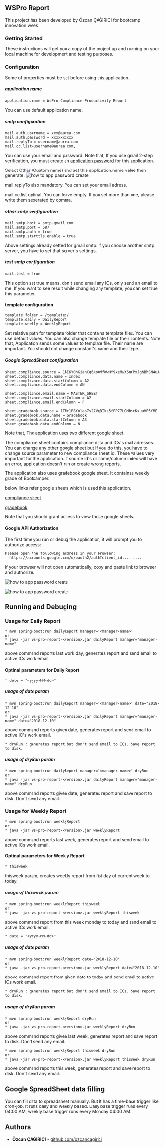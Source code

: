 ## WSPro Report

This project has been developed by Özcan ÇAĞIRICI for bootcamp innovation week

### Getting Started

These instructions will get you a copy of the project up and running on your local machine 
for development and testing purposes. 

### Configuration
Some of properties must be set before using this application.
##### application name
```
application.name = WsPro Compliance-Productivity Report
```
You can use default application name.


##### smtp configuration
```
mail.auth.username = xxx@aurea.com
mail.auth.password = xxxxxxxxxx
mail.replyTo = username@aurea.com
mail.cc.list=username@aurea.com,
```
You can use your email and password. Note that, If you use gmail 2-step verification, 
you must create an [application password](https://myaccount.google.com/apppasswords) 
for this application.

Select Other (Custom name) and set this application.name value then generate.
![how to app password create](images/gmailAppPassword.png)

mail.replyTo also mandatory. You can set your email adress.

mail.cc.list optinal. You can leave empty. If you set more than one, please write
them seperated by comma.

##### other smtp configuration
```
mail.smtp.host = smtp.gmail.com
mail.smtp.port = 587
mail.smtp.auth = true
mail.smtp.starttls.enable = true
```
Above settings already setted for gmail smtp. If you choose another smtp server,
you have to set that server's settings.

##### test smtp configuration
```
mail.test = true
```
This option set true means, don't send email any ICs, only send an email to me.
If you want to see result while changing any template, you can set true this parameter.

#### template configuration
```
template.folder = /templates/
template.daily = DailyReport
template.weekly = WeeklyReport
```
Set relative path for template folder that contains template files.
You can use default values. You can also change template file or their contents.
Note that, Application sends some values to template file. Their name are important. 
You should not change constant's name and their type.

##### Google SpreadSheet configuration
```
sheet.compliance.source = 1bI6YOhGianCq6koOMfWwHY9xeMwX6nCPxJghBhSN4uA
sheet.compliance.data.name = Index
sheet.compliance.data.startColumn = A2
sheet.compliance.data.endColumn = AN

sheet.compliance.email.name = MASTER_SHEET
sheet.compliance.email.startColumn = A2
sheet.compliance.email.endColumn = F

sheet.gradebook.source = 1TNc1P8Yolas7s27VgBIks5fFP77LGMbscKxuuVP5YME
sheet.gradebook.data.name = Gradebook
sheet.gradebook.data.startColumn = A3
sheet.gradebook.data.endColumn = N
```
Note that, The application uses two different google sheet. 

The compliance sheet contains compliance data and ICs's mail adresses. You can change any other
google sheet but If you do this, you have to change source parameter to new compliance sheet id.
These values very important for the application. If source id's or name/column index will have
an error, application doesn't run or create wrong reports.

The application also uses gradebook google sheet. It containse weekly grade of Bootcamper.

below links refer google sheets which is used this application. 

[compliance sheet](https://docs.google.com/spreadsheets/d/1bI6YOhGianCq6koOMfWwHY9xeMwX6nCPxJghBhSN4uA)

[gradebook](https://docs.google.com/spreadsheets/d/1TNc1P8Yolas7s27VgBIks5fFP77LGMbscKxuuVP5YME)

Note that you should grant access to view those google sheets.

#### Google API Authorization
The first time you run or debug  the application, it will prompt you to authorize access:
```
Please open the following address in your browser:
  https://accounts.google.com/o/oauth2/auth?client_id.........
```
if your browser will not open automatically, copy and paste link to browser and authorize.

![how to app password create](images/selectYourAccount.png)

![how to app password create](images/allowAccessToProject.png)

## Running and Debuging
### Usage for Daily Report
```
* mvn spring-boot:run dailyReport manager="<manager-name>"
or
* java -jar ws-pro-report-<version>.jar dailyReport manager="manager-name"
```
above command reports last work day, generates report and send email to active ICs work email.
#### Optinal parameters for Daily Report
```
* date = "<yyyy-MM-dd>" 
```
##### usage of date param
```
* mvn spring-boot:run dailyReport manager="<manager-name>" date="2018-12-10"
or
* java -jar ws-pro-report-<version>.jar dailyReport manager="manager-name" date="2018-12-10"
```
above command reports given date, generates report and send email to active IC's work email.
```
* dryRun : generates report but don't send email to ICs. Save report to disk.
```
##### usage of dryRun param
```
* mvn spring-boot:run dailyReport manager="<manager-name>" dryRun
or
* java -jar ws-pro-report-<version>.jar dailyReport manager="manager-name" dryRun
```
above command reports given date, generates report and save report to disk. Don't send any email.

### Usage for Weekly Report
```
* mvn spring-boot:run weeklyReport
or
* java -jar ws-pro-report-<version>.jar weeklyReport
```
above command reports last week, generates report and send email to active ICs work email.
#### Optinal parameters for Weekly Report
```
* thisweek 
```
thisweek param, creates weekly report from fist day of current week to today.
##### usage of thisweek param
```
* mvn spring-boot:run weeklyReport thisweek
or
* java -jar ws-pro-report-<version>.jar weeklyReport thisweek
```
above command report from this week monday to today and send email to active ICs work email.
```
* date = "<yyyy-MM-dd>"
```
##### usage of date param
```
* mvn spring-boot:run weeklyReport date="2018-12-10"
or
* java -jar ws-pro-report-<version>.jar weeklyReport date="2018-12-10"
```
above command report from given date to today and send email to active ICs work email.
```
* dryRun : generates report but don't send email to ICs. Save report to disk.
```
##### usage of dryRun param
```
* mvn spring-boot:run weeklyReport dryRun
or
* java -jar ws-pro-report-<version>.jar weeklyReport dryRun
```
above command reports given last week, generates report and save report to disk. Don't send any email.
```
* mvn spring-boot:run weeklyReport thisweek dryRun
or
* java -jar ws-pro-report-<version>.jar weeklyReport thisweek dryRun
```
above command reports this week, generates report and save report to disk. Don't send any email.

## Google SpreadSheet data filling
You can fill data to spreadsheet manually. But It has a time-base trigger like cron-job. It runs daily and weekly based.
Daily base trigger runs every  04:00 AM, weekly base trigger runs every Monday 04:00 AM.

## Authors

* **Özcan ÇAĞIRICI** -  [github.com/ozcancagirici](https://github.com/ozcancagirici)
